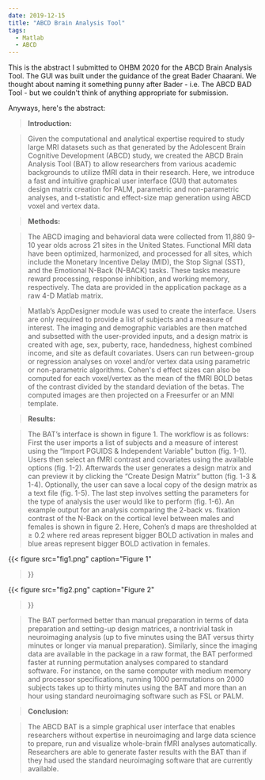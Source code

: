 ```yaml
---
date: 2019-12-15
title: "ABCD Brain Analysis Tool"
tags:
  - Matlab
  - ABCD
---
```


This is the abstract I submitted to OHBM 2020 for the ABCD Brain Analysis Tool. The GUI was built under the guidance of the great Bader Chaarani. We thought about naming it something punny after Bader - i.e. The ABCD BAD Tool - but we couldn't think of anything appropriate for submission.

Anyways, here's the abstract:

> **Introduction:**

> Given the computational and analytical expertise required to study large MRI datasets such as that generated by the Adolescent Brain Cognitive Development (ABCD) study, we created the ABCD Brain Analysis Tool (BAT) to allow researchers from various academic backgrounds to utilize fMRI data in their research. Here, we introduce a fast and intuitive graphical user interface (GUI) that automates design matrix creation for PALM, parametric and non-parametric analyses, and t-statistic and effect-size map generation using ABCD voxel and vertex data. 

> **Methods:**

> The ABCD imaging and behavioral data were collected from 11,880 9-10 year olds across 21 sites in the United States. Functional MRI data have been optimized, harmonized, and processed for all sites, which include the Monetary Incentive Delay (MID), the Stop Signal (SST), and the Emotional N-Back (N-BACK) tasks. These tasks measure reward processing, response inhibition, and working memory, respectively. The data are provided in the application package as a raw 4-D Matlab matrix.

> Matlab’s AppDesigner module was used to create the interface. Users are only required to provide a list of subjects and a measure of interest. The imaging and demographic variables are then matched and subsetted with the user-provided inputs, and a design matrix is created with age, sex, puberty, race, handedness, highest combined income, and site as default covariates. Users can run between-group or regression analyses on voxel and/or vertex data using parametric or non-parametric algorithms. Cohen's d effect sizes can also be computed for each voxel/vertex as the mean of the fMRI BOLD betas of the contrast divided by the standard deviation of the betas. The computed images are then projected on a Freesurfer or an MNI template.

> **Results:**

> The BAT’s interface is shown in figure 1. The workflow is as follows: First the user imports a list of subjects and a measure of interest using the “Import PGUIDS & Independent Variable” button (fig. 1-1). Users then select an fMRI contrast and covariates using the available options (fig. 1-2). Afterwards the user generates a design matrix and can preview it by clicking the “Create Design Matrix” button (fig. 1-3 & 1-4). Optionally, the user can save a local copy of the design matrix as a text file (fig. 1-5). The last step involves setting the parameters for the type of analysis the user would like to perform (fig. 1-6). An example output for an analysis comparing the 2-back vs. fixation contrast of the N-Back on the cortical level between males and females is shown in figure 2. Here, Cohen’s d maps are thresholded at ≥ 0.2 where red areas represent bigger BOLD activation in males and blue areas represent bigger BOLD activation in females. 


{{< figure src="fig1.png" caption="Figure 1"
>}}

{{< figure src="fig2.png" caption="Figure 2"
>}}

> The BAT performed better than manual preparation in terms of data preparation and setting-up design matrices, a nontrivial task in neuroimaging analysis (up to five minutes using the BAT versus thirty minutes or longer via manual preparation). Similarly, since the imaging data are available in the package in a raw format, the BAT performed faster at running permutation analyses compared to standard software. For instance, on the same computer with medium memory and processor specifications, running 1000 permutations on 2000 subjects takes up to thirty minutes using the BAT and more than an hour using standard neuroimaging software such as FSL or PALM. 

> **Conclusion:**

> The ABCD BAT is a simple graphical user interface that enables researchers without expertise in neuroimaging and large data science to prepare, run and visualize whole-brain fMRI analyses automatically. Researchers are able to generate faster results with the BAT than if they had used the standard neuroimaging software that are currently available. 